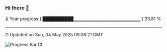 ### Hi there 👋

⏳ Year progress { ██████████▁▁▁▁▁▁▁▁▁▁▁▁▁▁▁▁▁▁▁▁ } 33.81 %

---

⏰ Updated on Sun, 04 May 2025 09:38:21 GMT

![Progress Bar CI](https://github.com/IshwaranRudhara/GIT-ACTION/workflows/Progress%20Bar%20CI/badge.svg)
